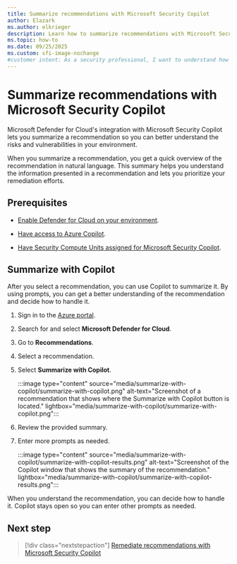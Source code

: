 ```yaml
---
title: Summarize recommendations with Microsoft Security Copilot
author: Elazark
ms.author: elkrieger
description: Learn how to summarize recommendations with Microsoft Security Copilot in Microsoft Defender for Cloud and improve your security posture.
ms.topic: how-to
ms.date: 09/25/2025
ms.custom: sfi-image-nochange
#customer intent: As a security professional, I want to understand how to use Copilot to summarize recommendations in Defender for Cloud so that I can improve my security posture.
---
```


# Summarize recommendations with Microsoft Security Copilot

Microsoft Defender for Cloud's integration with Microsoft Security Copilot lets you summarize a recommendation so you can better understand the risks and vulnerabilities in your environment.

When you summarize a recommendation, you get a quick overview of the recommendation in natural language. This summary helps you understand the information presented in a recommendation and lets you prioritize your remediation efforts.

## Prerequisites

- [Enable Defender for Cloud on your environment](connect-azure-subscription.md).

- [Have access to Azure Copilot](/azure/copilot/overview).

- [Have Security Compute Units assigned for Microsoft Security Copilot](/copilot/security/get-started-security-copilot).

## Summarize with Copilot

After you select a recommendation, you can use Copilot to summarize it. By using prompts, you can get a better understanding of the recommendation and decide how to handle it.

1. Sign in to the [Azure portal](https://portal.azure.com).

1. Search for and select **Microsoft Defender for Cloud**.

1. Go to **Recommendations**.

1. Select a recommendation.

1. Select **Summarize with Copilot**.

    :::image type="content" source="media/summarize-with-copilot/summarize-with-copilot.png" alt-text="Screenshot of a recommendation that shows where the Summarize with Copilot button is located." lightbox="media/summarize-with-copilot/summarize-with-copilot.png":::

1. Review the provided summary.

1. Enter more prompts as needed.

    :::image type="content" source="media/summarize-with-copilot/summarize-with-copilot-results.png" alt-text="Screenshot of the Copilot window that shows the summary of the recommendation." lightbox="media/summarize-with-copilot/summarize-with-copilot-results.png":::

When you understand the recommendation, you can decide how to handle it. Copilot stays open so you can enter other prompts as needed.

## Next step

> [!div class="nextstepaction"]
> [Remediate recommendations with Microsoft Security Copilot](remediate-with-copilot.md)

